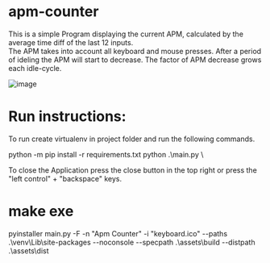 # apm-counter

This is a simple Program displaying the current APM, calculated by the average time diff of the last 12 inputs. \
The APM takes into account all keyboard and mouse presses. After a period of ideling the APM will start to decrease. The factor of APM decrease grows each idle-cycle.

![image](https://user-images.githubusercontent.com/31525324/171631271-fb5d0dc3-fed3-4647-b994-d37ff9f1134e.png)


# Run instructions:
To run create virtualenv in project folder and run the following commands.

python -m pip install -r requirements.txt
python .\main.py \

To close the Application press the close button in the top right or press the "left control" + "backspace" keys.


# make exe 
pyinstaller main.py -F -n "Apm Counter" -i "keyboard.ico" --paths .\venv\Lib\site-packages --noconsole --specpath .\assets\build --distpath .\assets\dist